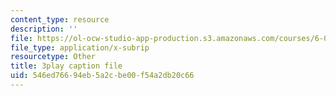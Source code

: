 ```yaml
---
content_type: resource
description: ''
file: https://ol-ocw-studio-app-production.s3.amazonaws.com/courses/6-004-computation-structures-spring-2017/546ed76694eb5a2cbe00f54a2db20c66_OaT9zGXjAmQ.vtt
file_type: application/x-subrip
resourcetype: Other
title: 3play caption file
uid: 546ed766-94eb-5a2c-be00-f54a2db20c66
---
```


